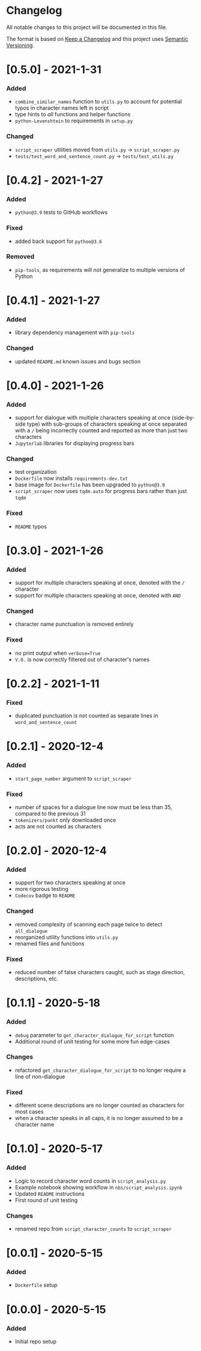 # Changelog
All notable changes to this project will be documented in this file.

The format is based on [Keep a Changelog](http://keepachangelog.com/en/1.0.0/) and this project uses [Semantic Versioning](http://semver.org/).

# [0.5.0] - 2021-1-31
### Added
 - `combine_similar_names` function to `utils.py` to account for potential typos in character names left in script
 - type hints to _all_ functions and helper functions
 - `python-Levenshtein` to requirements in `setup.py`
### Changed
 - `script_scraper` utilities moved from `utils.py` -> `script_scraper.py`
 - `tests/test_word_and_sentence_count.py` -> `tests/test_utils.py`

# [0.4.2] - 2021-1-27
### Added
 - `python@3.9` tests to GitHub workflows
### Fixed
 - added back support for `python@3.6`
### Removed
 - `pip-tools`, as requirements will not generalize to multiple versions of Python

# [0.4.1] - 2021-1-27
### Added
 - library dependency management with `pip-tools`
### Changed
 - updated `README.md` known issues and bugs section

# [0.4.0] - 2021-1-26
### Added
 - support for dialogue with multiple characters speaking at once (side-by-side type) with sub-groups of characters speaking at once separated with a `/` being incorrectly counted and reported as more than just two characters
 - `Jupyterlab` libraries for displaying progress bars
### Changed
 - test organization
 - `Dockerfile` now installs `requirements-dev.txt`
 - base image for `Dockerfile` has been upgraded to `python@3.9`
 - `script_scraper` now uses `tqdm.auto` for progress bars rather than just `tqdm`
### Fixed
 - `README` typos

# [0.3.0] - 2021-1-26
### Added
 - support for multiple characters speaking at once, denoted with the `/` character
 - support for multiple characters speaking at once, denoted with `AND`
### Changed
 - character name punctuation is removed entirely
### Fixed
 - no print output when `verbose=True`
 - `V.O.` is now correctly filtered out of character's names

# [0.2.2] - 2021-1-11
### Fixed
 - duplicated punctuation is not counted as separate lines in `word_and_sentence_count`

# [0.2.1] - 2020-12-4
### Added
 - `start_page_number` argument to `script_scraper`
### Fixed
 - number of spaces for a dialogue line now must be less than 35, compared to the previous 31
 - `tokenizers/punkt` only downloaded once
 - acts are not counted as characters

# [0.2.0] - 2020-12-4
### Added
 - support for two characters speaking at once
 - more rigorous testing
 - `Codecov` badge to `README`
### Changed
 - removed complexity of scanning each page twice to detect `all_dialogue`
 - reorganized utility functions into `utils.py`
 - renamed files and functions
### Fixed
 - reduced number of false characters caught, such as stage direction, descriptions, etc.

# [0.1.1] - 2020-5-18
### Added
 - `debug` parameter to `get_character_dialogue_for_script` function
 - Additional round of unit testing for some more fun edge-cases
### Changes
 - refactored `get_character_dialogue_for_script` to no longer require a line of non-dialogue
### Fixed
 - different scene descriptions are no longer counted as characters for most cases
 - when a character speaks in all caps, it is no longer assumed to be a character name

# [0.1.0] - 2020-5-17
### Added
 - Logic to record character word counts in `script_analysis.py`
 - Example notebook showing workflow in `nbs/script_analysis.ipynb`
 - Updated `README` instructions
 - First round of unit testing
### Changes
 - renamed repo from `script_character_counts` to `script_scraper`

# [0.0.1] - 2020-5-15
### Added
 - `Dockerfile` setup

# [0.0.0] - 2020-5-15
### Added
 - Initial repo setup
